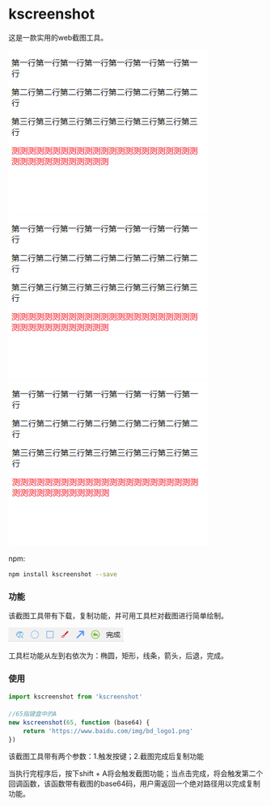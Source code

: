 kscreenshot
===========

这是一款实用的web截图工具。

![](https://github.com/kejiacheng/img/blob/master/kscreenshot/screenshot1.gif)
![](https://github.com/kejiacheng/img/blob/master/kscreenshot/screenshot2.gif)
![](https://github.com/kejiacheng/img/blob/master/kscreenshot/screenshot3.gif)

npm:
```sh
npm install kscreenshot --save
```

### 功能
该截图工具带有下载，复制功能，并可用工具栏对截图进行简单绘制。

![](https://github.com/kejiacheng/img/blob/master/kscreenshot/toolbar.png)

工具栏功能从左到右依次为：椭圆，矩形，线条，箭头，后退，完成。


### 使用
```js
import kscreenshot from 'kscreenshot'

//65指键盘中的A
new kscreenshot(65, function (base64) {
    return 'https://www.baidu.com/img/bd_logo1.png'
})
```
该截图工具带有两个参数：1.触发按键；2.截图完成后复制功能

当执行完程序后，按下shift + A将会触发截图功能；当点击完成，将会触发第二个回调函数，该函数带有截图的base64码，用户需返回一个绝对路径用以完成复制功能。